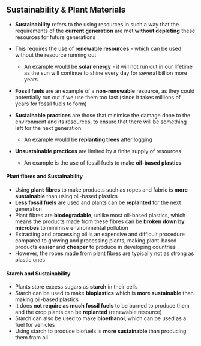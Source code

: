 ## Sustainability & Plant Materials

* **Sustainability** refers to the using resources in such a way that the requirements of the **current generation** are met **without depleting** these resources for future generations
* This requires the use of **renewable resources** - which can be used without the resource running out

  + An example would be **solar energy** - it will not run out in our lifetime as the sun will continue to shine every day for several billion more years
* **Fossil fuels** are an example of a **non-renewable** resource, as they could potentially run out if we use them too fast (since it takes millions of years for fossil fuels to form)
* **Sustainable practices** are those that minimise the damage done to the environment and its resources, to ensure that there will be something left for the next generation

  + An example would be **replanting trees** after logging
* **Unsustainable practices** are limited by a finite supply of resources

  + An example is the use of fossil fuels to make **oil-based plastics**

#### Plant fibres and Sustainability

* Using **plant fibres** to make products such as ropes and fabric is **more sustainable** than using oil-based plastics
* **Less fossil fuels** are used and plants can be **replanted** for the next generation
* Plant fibres are **biodegradable**, unlike most oil-based plastics, which means the products made from these fibres can be **broken down by microbes** to minimise environmental pollution
* Extracting and processing oil is an expensive and difficult procedure compared to growing and processing plants, making plant-based products **easier** and **cheaper** to produce in developing countries
* However, the ropes made from plant fibres are typically not as strong as plastic ones

#### Starch and Sustainability

* Plants store excess sugars as **starch** in their cells
* Starch can be used to make **bioplastics** which is **more sustainable** than making oil-based plastics
* It does **not require as much fossil fuels** to be burned to produce them and the crop plants can be **replanted** (renewable resource)
* Starch can also be used to make **bioethanol**, which can be used as a fuel for vehicles
* Using starch to produce biofuels is **more sustainable** than producing them from oil